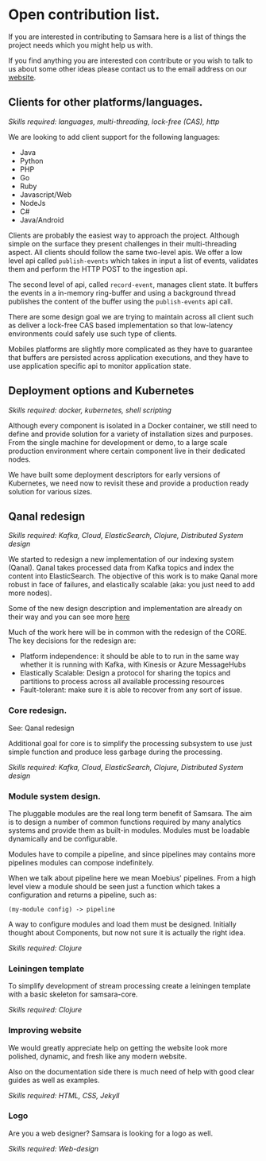 # Open contribution list.

If you are interested in contributing to Samsara here is a list of
things the project needs which you might help us with.

If you find anything you are interested con contribute or
you wish to talk to us about some other ideas please contact
us to the email address on our [website](http://samsara-analytics.io/about/).

## Clients for other platforms/languages.

_Skills required: languages, multi-threading, lock-free (CAS), http_

We are looking to add client support for the following languages:

  * Java
  * Python
  * PHP
  * Go
  * Ruby
  * Javascript/Web
  * NodeJs
  * C#
  * Java/Android

Clients are probably the easiest way to approach the project.
Although simple on the surface they present challenges in their
multi-threading aspect. All clients should follow the same two-level
apis.  We offer a low level api called `publish-events` which takes in
input a list of events, validates them and perform the HTTP POST to
the ingestion api.

The second level of api, called `record-event`, manages client
state. It buffers the events in a in-memory ring-buffer and using a
background thread publishes the content of the buffer using the
`publish-events` api call.

There are some design goal we are trying to maintain across all client
such as deliver a lock-free CAS based implementation so that low-latency
environments could safely use such type of clients.

Mobiles platforms are slightly more complicated as they have to
guarantee that buffers are persisted across application executions,
and they have to use application specific api to monitor application
state.

## Deployment options and Kubernetes

_Skills required: docker, kubernetes, shell scripting_

Although every component is isolated in a Docker container,
we still need to define and provide solution for a variety
of installation sizes and purposes. From the single machine
for development or demo, to a large scale production environment
where certain component live in their dedicated nodes.

We have built some deployment descriptors for early versions
of Kubernetes, we need now to revisit these and provide a
production ready solution for various sizes.

## Qanal redesign

_Skills required: Kafka, Cloud, ElasticSearch, Clojure, Distributed System design_

We started to redesign a new implementation of our indexing system
(Qanal).  Qanal takes processed data from Kafka topics and index the
content into ElasticSearch.  The objective of this work is to make
Qanal more robust in face of failures, and elastically scalable (aka:
you just need to add more nodes).

Some of the new design description and implementation are already
on their way and you can see more [here](https://github.com/samsara/samsara/blob/qanal-refactor/qanal/doc/state-machine.md)

Much of the work here will be in common with the redesign of the CORE.
The key decisions for the redesign are:

  - Platform independence: it should be able to to run in the same
    way whether it is running with Kafka, with Kinesis or Azure
    MessageHubs
  - Elastically Scalable: Design a protocol for sharing the topics
    and partitions to process across all available processing resources
  - Fault-tolerant: make sure it is able to recover from any sort
    of issue.

### Core redesign.

See: Qanal redesign

Additional goal for core is to simplify the processing subsystem to use
just simple function and produce less garbage during the processing.

_Skills required: Kafka, Cloud, ElasticSearch, Clojure, Distributed System design_


### Module system design.

The pluggable modules are the real long term benefit of Samsara.
The aim is to design a number of common functions required
by many analytics systems and provide them as built-in modules.
Modules must be loadable dynamically and be configurable.

Modules have to compile a pipeline, and since pipelines may
contains more pipelines modules can compose indefinitely.

When we talk about pipeline here we mean Moebius' pipelines.
From a high level view a module should be seen just a function
which takes a configuration and returns a pipeline, such as:

    (my-module config) -> pipeline

A way to configure modules and load them must be designed.
Initially thought about Components, but now not sure it is
actually the right idea.

_Skills required: Clojure_

### Leiningen template

To simplify development of stream processing create a leiningen
template with a basic skeleton for samsara-core.

_Skills required: Clojure_

### Improving website

We would greatly appreciate help on getting the website look more polished,
dynamic, and fresh like any modern website.

Also on the documentation side there is much need of help with good clear
guides as well as examples.

_Skills required: HTML, CSS, Jekyll_

### Logo

Are you a web designer? Samsara is looking for a logo as well.

_Skills required: Web-design_
